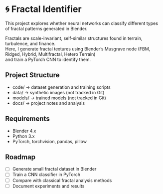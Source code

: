 # 🌀 Fractal Identifier

This project explores whether neural networks can classify different types of fractal patterns generated in Blender.

Fractals are scale-invariant, self-similar structures found in terrain, turbulence, and finance.  
Here, I generate fractal textures using Blender’s Musgrave node (FBM, Ridged, Hybrid, Multifractal, Hetero Terrain)  
and train a PyTorch CNN to identify them.

## Project Structure
- code/   → dataset generation and training scripts
- data/   → synthetic images (not tracked in Git)
- models/ → trained models (not tracked in Git)
- docs/   → project notes and analysis

## Requirements
- Blender 4.x
- Python 3.x
- PyTorch, torchvision, pandas, pillow

## Roadmap
- [ ] Generate small fractal dataset in Blender
- [ ] Train a CNN classifier in PyTorch
- [ ] Compare with classical fractal analysis methods
- [ ] Document experiments and results
